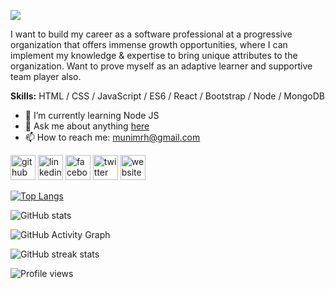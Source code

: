 ![](https://i.ibb.co/WGZ9kBr/Hello-I-am-Munim-Rahman.png)

I want to build my career as a software professional at a progressive organization that offers immense growth opportunities, where I can implement my knowledge & expertise to bring unique attributes to the organization. Want to prove myself as an adaptive learner and supportive team player also.

**Skills:**  HTML / CSS / JavaScript / ES6 / React / Bootstrap / Node / MongoDB

- 🌱 I’m currently learning Node JS 
- 💬 Ask me about anything [here](https://web.facebook.com/munimrh/) 
- 📫 How to reach me: munimrh@gmail.com 


[<img src='https://cdn.jsdelivr.net/npm/simple-icons@3.0.1/icons/github.svg' alt='github' height='40'>](https://github.com/munimrahman)  [<img src='https://cdn.jsdelivr.net/npm/simple-icons@3.0.1/icons/linkedin.svg' alt='linkedin' height='40'>](https://www.linkedin.com/in/munimrahman/)  [<img src='https://cdn.jsdelivr.net/npm/simple-icons@3.0.1/icons/facebook.svg' alt='facebook' height='40'>](https://www.facebook.com/munimrh)  [<img src='https://cdn.jsdelivr.net/npm/simple-icons@3.0.1/icons/twitter.svg' alt='twitter' height='40'>](https://twitter.com/Munim_Rahman)  [<img src='https://cdn.jsdelivr.net/npm/simple-icons@3.0.1/icons/icloud.svg' alt='website' height='40'>](https://munimrahman.com/)  

[![Top Langs](https://github-readme-stats.vercel.app/api/top-langs/?username=munimrahman)](https://github.com/anuraghazra/github-readme-stats)

![GitHub stats](https://github-readme-stats.vercel.app/api?username=munimrahman&show_icons=true)  

![GitHub Activity Graph](https://activity-graph.herokuapp.com/graph?username=munimrahman)  

![GitHub streak stats](https://github-readme-streak-stats.herokuapp.com/?user=munimrahman)  

![Profile views](https://gpvc.arturio.dev/munimrahman)  
